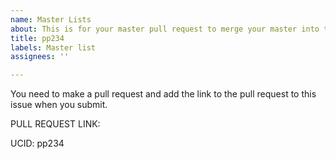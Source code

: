 ```yaml
---
name: Master Lists
about: This is for your master pull request to merge your master into this repo.
title: pp234
labels: Master list
assignees: ''

---
```


You need to make a pull request and add the link to the pull request to this issue when you submit.  

PULL REQUEST LINK:

UCID: pp234
